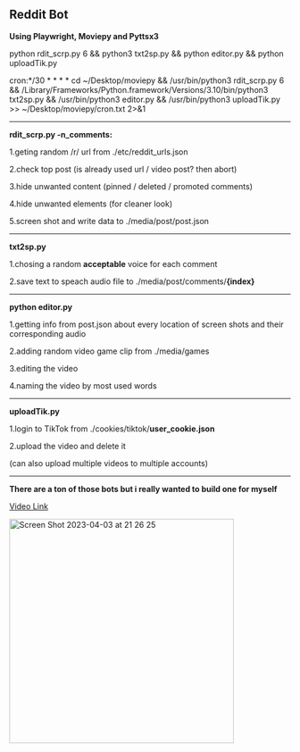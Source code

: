 ## Reddit Bot

**Using Playwright, Moviepy and Pyttsx3**

python rdit_scrp.py 6 && python3 txt2sp.py && python editor.py && python uploadTik.py


cron:*/30 * * * * cd ~/Desktop/moviepy && /usr/bin/python3 rdit_scrp.py 6 && /Library/Frameworks/Python.framework/Versions/3.10/bin/python3 txt2sp.py && /usr/bin/python3 editor.py && /usr/bin/python3 uploadTik.py >> ~/Desktop/moviepy/cron.txt 2>&1

<hr>

**rdit_scrp.py -n_comments:**

1.geting random /r/ url from ./etc/reddit_urls.json

2.check top post (is already used url / video post? then abort)

3.hide unwanted content (pinned / deleted / promoted comments)

4.hide unwanted elements (for cleaner look)

5.screen shot and write data to ./media/post/post.json

<hr>

**txt2sp.py**

1.chosing a random **acceptable** voice for each comment

2.save text to speach audio file to ./media/post/comments/**{index}**

<hr>

**python editor.py**

1.getting info from post.json about every location of screen shots and their corresponding audio

2.adding random video game clip from ./media/games

3.editing the video

4.naming the video by most used words

<hr>

**uploadTik.py**

1.login to TikTok from ./cookies/tiktok/**user_cookie.json**

2.upload the video and delete it

(can also upload multiple videos to multiple accounts)

<hr>

**There are a ton of those bots but i really wanted to build one for myself**

[Video Link](https://www.tiktok.com/@blast_k1/video/7215623162933873922)

<img width="402" alt="Screen Shot 2023-04-03 at 21 26 25" src="https://user-images.githubusercontent.com/87159434/229595248-1857572f-d7bd-4855-b8bf-9e334614dafc.png">
